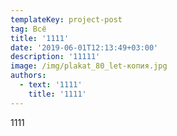 ```yaml
---
templateKey: project-post
tag: Всё
title: '1111'
date: '2019-06-01T12:13:49+03:00'
description: '11111'
image: /img/plakat_80_let-копия.jpg
authors:
  - text: '1111'
    title: '1111'
---
```

1111
